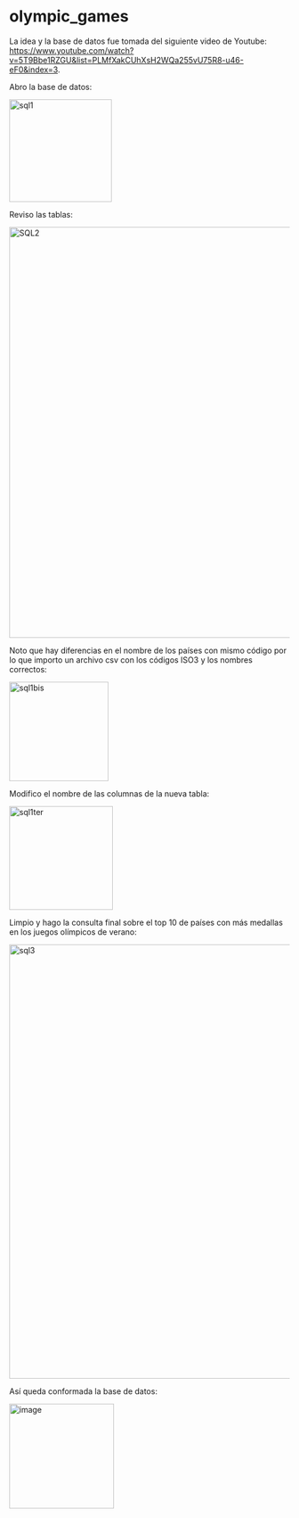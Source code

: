 # olympic_games

La idea y la base de datos fue tomada del siguiente video de Youtube: https://www.youtube.com/watch?v=5T9Bbe1RZGU&list=PLMfXakCUhXsH2WQa255vU75R8-u46-eF0&index=3.

Abro la base de datos:

<img width="184" alt="sql1" src="https://user-images.githubusercontent.com/81047557/234048281-01607cd4-f740-4283-bf8c-3cb52a62057f.png">

Reviso las tablas:

<img width="737" alt="SQL2" src="https://user-images.githubusercontent.com/81047557/234048434-4eb7ad86-4ccb-441e-8b47-cde7bab8ec74.png">

Noto que hay diferencias en el nombre de los países con mismo código por lo que importo un archivo csv con los códigos ISO3 y los nombres correctos:

<img width="178" alt="sql1bis" src="https://user-images.githubusercontent.com/81047557/234048348-c9d9a2a0-99e2-4207-9854-1b30138b9c67.png">

Modifico el nombre de las columnas de la nueva tabla:

<img width="186" alt="sql1ter" src="https://user-images.githubusercontent.com/81047557/234048392-a9c71cf2-8c3e-4f66-96e1-02d38cdfccb4.png">

Limpio y hago la consulta final sobre el top 10 de países con más medallas en los juegos olímpicos de verano:

<img width="779" alt="sql3" src="https://user-images.githubusercontent.com/81047557/234049626-6f46a77b-7091-454b-87f9-4c7851bf4031.png">

Así queda conformada la base de datos:

<img width="188" alt="image" src="https://user-images.githubusercontent.com/81047557/234049945-8b88f24e-104e-4638-ab5e-6a0844209388.png">
